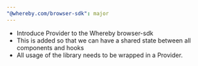 ```yaml
---
"@whereby.com/browser-sdk": major
---
```


- Introduce Provider to the Whereby browser-sdk
- This is added so that we can have a shared state between all components and hooks
- All usage of the library needs to be wrapped in a Provider.
